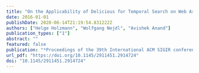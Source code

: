 ```yaml
---
title: "On the Applicability of Delicious for Temporal Search on Web Archives"
date: 2016-01-01
publishDate: 2020-06-14T21:19:54.831222Z
authors: ["Helge Holzmann", "Wolfgang Nejdl", "Avishek Anand"]
publication_types: ["1"]
abstract: ""
featured: false
publication: "*Proceedings of the 39th International ACM SIGIR conference on Research and Development in Information Retrieval, SIGIR 2016, Pisa, Italy, July 17-21, 2016*"
url_pdf: "https://doi.org/10.1145/2911451.2914724"
doi: "10.1145/2911451.2914724"
---
```


